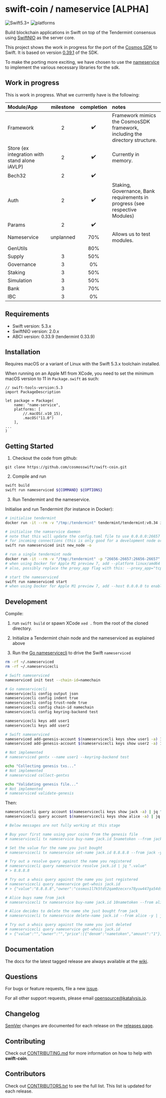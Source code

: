 # swift-coin / nameservice [ALPHA]

![Swift5.3+](https://img.shields.io/badge/Swift-5.3+-blue.svg)
![platforms](https://img.shields.io/badge/platforms-macOS%20%7C%20linux-orange.svg)

Build blockchain applications in Swift on top of the Tendermint consensus using [SwiftNIO](https://github.com/apple/swift-nio) as the server core.

This project shows the work in progress for the port of the [Cosmos SDK](https://github.com/cosmos/cosmos-sdk) to Swift. It is based on version [0.39.1](https://github.com/cosmos/cosmos-sdk/tree/v0.39.1) of the SDK.

To make the porting more exciting, we have chosen to use the [nameservice](https://github.com/cosmos/sdk-tutorials/tree/master/nameservice) to implement the various necessary libraries for the sdk.




## Work in progress
This is work in progress. What we currrently have is the following:

| Module/App  |  milestone  |  completion  |  notes
|:-----------| :-------:|:---------:|:-------
| Framework  |  2   | ✔️ |   Framework mimics the CosmosSDK framework, including the directory structure.
| Store  (ex integration with stand alone iAVLP) |  2   | ✔️ |  Currently in memory.
| Bech32  |  2   | ✔️    |
| Auth |  2   | ✔️    | Staking, Governance, Bank requirements in progress (see respective Modules)
| Params  |  2 |   ✔️|    
| Nameservice | unplanned | 70%| Allows us to test modules.
| GenUtils | |  80%|
| Supply  |  3  |  50%  |  
| Governance  |  3  |  0% |   
| Staking  |  3   | 50%    |
| Simulation  |   3  |  50%|    
| Bank  |  3 |   70% |   
| IBC| 3 | 0% |



## Requirements
- Swift version: 5.3.x
- SwiftNIO version: 2.0.x
- ABCI version: 0.33.9 (tendermint 0.33.9)

## Installation

Requires macOS or a variant of Linux with the Swift 5.3.x toolchain installed.

When running on an Apple M1 from XCode, you need to set the minimum macOS version to 11 in `Package.swift` as such:
```
// swift-tools-version:5.3
import PackageDescription

let package = Package(
    name: "name-service",
    platforms: [
        //.macOS(.v10_15),
        .macOS("11.0")
    ],
...
)
```

## Getting Started

1. Checkout the code from github:
```
git clone https://github.com/cosmosswift/swift-coin.git
```

2. Compile and run

```bash
swift build
swift run nameserviced ${COMMAND} ${OPTIONS}
```

3. Run Tendermint and the nameservice. 

Initialise and run Tendermint (for instance in Docker):
```bash
# initialise tendermint
docker run -it --rm -v "/tmp:/tendermint" tendermint/tendermint:v0.34 init

# initialise the namservice daemon
# note that this will update the config.toml file to use 0.0.0.0:26657 instead of 127.0.0.1:26657
# for incoming connections (this is only good for a development node or one where tendermint is running in docker)
swift run nameserviced init new_node -o

# run a single tendermint node
docker run -it --rm -v "/tmp:/tendermint" -p "26656-26657:26656-26657"  tendermint/tendermint:v0.34 node --proxy_app="tcp://host.docker.internal:26658"
# when using Docker for Apple M1 preview 7, add --platform linux/amd64 --add-host=host.docker.internal:host-gateway
# also, possibly replace the proxy_app flag with this: --proxy_app="tcp://192.168.64.1:26658"

# start the nameserviced
swift run nameserviced start
# when using Docker for Apple M1 preview 7, add --host 0.0.0.0 to enable listening from all addresses

```

## Development

Compile:

1. run `swift build` or spawn XCode `xed .` from the root of the cloned directory.

2. Initialize a Tendermint chain node and the nameserviced as explained above

3. Run the [Go nameservicecli](https://github.com/cosmos/sdk-tutorials/tree/master/nameservice/nameservice) to drive the Swift `nameserviced`
```bash
rm -rf ~/.nameserviced
rm -rf ~/.nameservicecli

# Swift nameserviced
nameserviced init test --chain-id=namechain

# Go nameservicecli
nameservicecli config output json
nameservicecli config indent true
nameservicecli config trust-node true
nameservicecli config chain-id namechain
nameservicecli config keyring-backend test

nameservicecli keys add user1
nameservicecli keys add user2

# Swift nameserviced
nameserviced add-genesis-account $(nameservicecli keys show user1 -a) 1000nametoken,100000000stake
nameserviced add-genesis-account $(nameservicecli keys show user2 -a) 1000nametoken,100000000stake

# Not implemented
# nameserviced gentx --name user1 --keyring-backend test

echo "Collecting genesis txs..."
# Not implemented
# nameserviced collect-gentxs

echo "Validating genesis file..."
# Not implemented
# nameserviced validate-genesis
```
Then:
```bash
nameservicecli query account $(nameservicecli keys show jack -a) | jq ".value.coins[0]"
nameservicecli query account $(nameservicecli keys show alice -a) | jq ".value.coins[0]"

# Below messages are not fully working at this stage

# Buy your first name using your coins from the genesis file
# nameservicecli tx nameservice buy-name jack.id 5nametoken --from jack -y | jq ".txhash" |  xargs $(sleep 6) nameservicecli q tx

# Set the value for the name you just bought
# nameservicecli tx nameservice set-name jack.id 8.8.8.8 --from jack -y | jq ".txhash" |  xargs $(sleep 6) nameservicecli q tx

# Try out a resolve query against the name you registered
# nameservicecli query nameservice resolve jack.id | jq ".value"
# > 8.8.8.8

# Try out a whois query against the name you just registered
# nameservicecli query nameservice get-whois jack.id
# > {"value":"8.8.8.8","owner":"cosmos1l7k5tdt2qam0zecxrx78yuw447ga54dsmtpk2s","price":[{"denom":"nametoken","amount":"5"}]}

# Alice buys name from jack
# nameservicecli tx nameservice buy-name jack.id 10nametoken --from alice -y | jq ".txhash" |  xargs $(sleep 6) nameservicecli q tx

# Alice decides to delete the name she just bought from jack
# nameservicecli tx nameservice delete-name jack.id --from alice -y | jq ".txhash" |  xargs $(sleep 6) nameservicecli q tx

# Try out a whois query against the name you just deleted
# nameservicecli query nameservice get-whois jack.id
# > {"value":"","owner":"","price":[{"denom":"nametoken","amount":"1"}]}

```


## Documentation

The docs for the latest tagged release are always available at the [wiki](https://github.com/CosmosSwift/swift-coin/wiki).

## Questions

For bugs or feature requests, file a new [issue](https://github.com/cosmosswift/swift-coin/issues).

For all other support requests, please email [opensource@katalysis.io](mailto:opensource@katalysis.io).

## Changelog

[SemVer](https://semver.org/) changes are documented for each release on the [releases page](https://github.com/cosmosswift/swift-coin/-/releases).

## Contributing

Check out [CONTRIBUTING.md](https://github.com/cosmosswift/swift-coin/blob/master/CONTRIBUTING.md) for more information on how to help with **swift-coin**.

## Contributors

Check out [CONTRIBUTORS.txt](https://github.com/cosmosswift/swift-coin/blob/master/CONTRIBUTORS.txt) to see the full list. This list is updated for each release.
